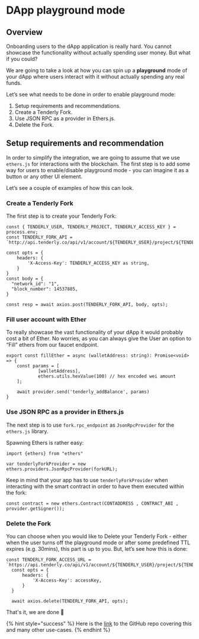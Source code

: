 # DApp playground mode

## Overview

Onboarding users to the dApp application is really hard. You cannot showcase the functionality without actually spending user money. But what if you could?&#x20;

We are going to take a look at how you can spin up a **playground** mode of your dApp where users interact with it without actually spending any real funds.

Let’s see what needs to be done in order to enable playground mode:

1. Setup requirements and recommendations.
2. Create a Tenderly Fork.
3. Use JSON RPC as a provider in Ethers.js.
4. Delete the Fork.

## Setup requirements and recommendation

In order to simplify the integration, we are going to assume that we use `ethers.js` for interactions with the blockchain. The first step is to add some way for users to enable/disable playground mode - you can imagine it as a button or any other UI element.

Let’s see a couple of examples of how this can look.

### Create a Tenderly Fork

The first step is to create your Tenderly Fork:

```tsx
const { TENDERLY_USER, TENDERLY_PROJECT, TENDERLY_ACCESS_KEY } = process.env;
const TENDERLY_FORK_API = `http://api.tenderly.co/api/v1/account/${TENDERLY_USER}/project/${TENDERLY_PROJECT}/fork`;

const opts = {
    headers: {
        'X-Access-Key': TENDERLY_ACCESS_KEY as string,
    }
}
const body = {
  "network_id": "1",
  "block_number": 14537885,
}

const resp = await axios.post(TENDERLY_FORK_API, body, opts);
```

### Fill user account with Ether

To really showcase the vast functionality of your dApp it would probably cost a bit of Ether. No worries, as you can always give the User an option to “Fill” ethers from our faucet endpoint.

```tsx
export const fillEther = async (walletAddress: string): Promise<void> => {
    const params = [
            [walletAddress],
            ethers.utils.hexValue(100) // hex encoded wei amount
    ];

    await provider.send('tenderly_addBalance', params)
}
```

### Use JSON RPC as a provider in Ethers.js

The next step is to use `fork.rpc_endpoint` as `JsonRpcProvider` for the `ethers.js` library.

Spawning Ethers is rather easy:

```tsx
import {ethers} from "ethers"

var tenderlyForkProvider = new ethers.providers.JsonRpcProvider(forkURL);
```

Keep in mind that your app has to use `tenderlyForkProvider` when interacting with the smart contract in order to have them executed within the fork:

```tsx
const contract = new ethers.Contract(CONTADDRESS , CONTRACT_ABI , provider.getSigner());
```

### Delete the Fork

You can choose when you would like to Delete your Tenderly Fork - either when the user turns off the playground mode or after some predefined TTL expires (e.g. 30mins), this part is up to you. But, let’s see how this is done:

```tsx
const TENDERLY_FORK_ACCESS_URL = `https://api.tenderly.co/api/v1/account/${TENDERLY_USER}/project/${TENDERLY_PROJECT}/fork/${forkId}`
  const opts = {
      headers: {
          'X-Access-Key': accessKey,
      }
  }

  await axios.delete(TENDERLY_FORK_API, opts);
```

That's it, we are done 🎉

{% hint style="success" %}
Here is the [link](https://github.com/Tenderly/integration-samples/tree/main/playround-enviroment-for-dapps) to the GitHub repo covering this and many other use-cases.
{% endhint %}
